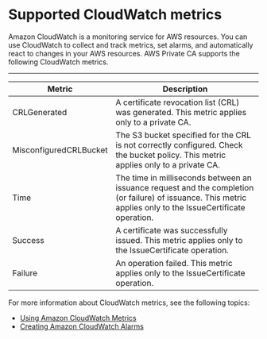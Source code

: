 # Supported CloudWatch metrics<a name="PcaCloudWatch"></a>

Amazon CloudWatch is a monitoring service for AWS resources\. You can use CloudWatch to collect and track metrics, set alarms, and automatically react to changes in your AWS resources\. AWS Private CA supports the following CloudWatch metrics\. 


****  

| Metric | Description | 
| --- | --- | 
| CRLGenerated | A certificate revocation list \(CRL\) was generated\. This metric applies only to a private CA\. | 
| MisconfiguredCRLBucket | The S3 bucket specified for the CRL is not correctly configured\. Check the bucket policy\. This metric applies only to a private CA\. | 
| Time | The time in milliseconds between an issuance request and the completion \(or failure\) of issuance\. This metric applies only to the IssueCertificate operation\.  | 
| Success | A certificate was successfully issued\. This metric applies only to the IssueCertificate operation\. | 
| Failure | An operation failed\. This metric applies only to the IssueCertificate operation\. | 

For more information about CloudWatch metrics, see the following topics:
+ [Using Amazon CloudWatch Metrics](https://docs.aws.amazon.com/AmazonCloudWatch/latest/monitoring/working_with_metrics.html)
+ [Creating Amazon CloudWatch Alarms](https://docs.aws.amazon.com/AmazonCloudWatch/latest/monitoring/AlarmThatSendsEmail.html)
